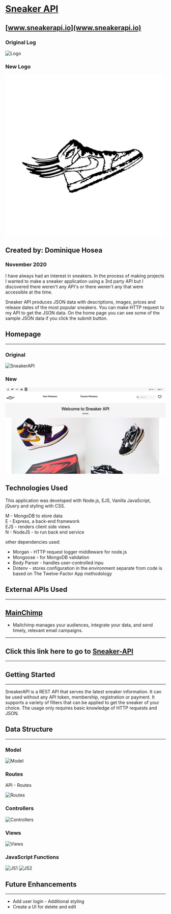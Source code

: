 # [Sneaker API](https://sneaker-api-htx.herokuapp.com/)
## [www.sneakerapi.io](www.sneakerapi.io)
### Original Log
![Logo](https://i.imgur.com/or5BPQK.png?1)
### New Logo
![Logo](public/images/logo.svg)


## Created by: Dominique Hosea

### November 2020

<!-- Link to the project via heroku -->
I have always had an interest in sneakers. In the process of making projects I wanted to make a sneaker application using a 3rd party API but I discovered there weren't any API's or there weren't any that were accessible at the time.

Sneaker API produces JSON data with descriptions, images, prices and release dates of the most popular sneakers. You can make HTTP request to my API to get the JSON data. On the home page you can see some of the sample JSON data if you click the submit button.

## Homepage 
---

### Original
![SneakerAPI](https://i.imgur.com/Ux1OJls.png)
### New
![SneakerAPI](public/images/homepage.png)



## Technologies Used

This application was developed with Node.js, EJS, Vanilla JavaScript, jQuery and styling with CSS.

M - MongoDB to store data  
E - Express, a back-end framework  
EJS - renders client side views  
N - NodeJS - to run back end service

other dependencies used:

- Morgan - HTTP request logger middleware for node.js
- Mongoose - for MongoDB validation
- Body Parser - handles user-controlled inpu
- Dotenv - stores configuration in the environment separate from code is based on The Twelve-Factor App methodology

## External APIs Used
---
## [MainChimp](https://mailchimp.com/developer/marketing/api/root/)
- Mailchimp manages your audiences, integrate your data, and send timely, relevant email campaigns.


---

## Click this link here to go to [Sneaker-API](https://sneaker-api-htx.herokuapp.com/)

---

## Getting Started
---

SneakerAPI is a REST API that serves the latest sneaker information. It can be used without any API token, membership, registration or payment. It supports a variety of filters that can be applied to get the sneaker of your choice. The usage only requires basic knowledge of HTTP requests and JSON.

## Data Structure
---

### Model
![Model](https://i.imgur.com/z8EM8Ck.png)

### Routes
API - Routes

![Routes](https://i.imgur.com/h8sEQ9h.png)

### Controllers 
![Controllers](https://i.imgur.com/xy7lufK.png)

### Views 
![Views](https://i.imgur.com/52sI5xW.png)

### JavaScript Functions
![JS1](https://i.imgur.com/OvIJqdt.png)
![JS2](https://i.imgur.com/UslvrNS.png)	


## Future Enhancements	
---

- Add user login 	- Additional styling
- Create a UI for delete and edit

